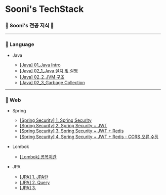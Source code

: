 # Sooni's TechStack

### 🤔 Sooni's 전공 지식 🧐



---

### 💾 Language

* Java

  * [[Java] 01_Java Intro](https://github.com/soo-ni/TechStack/blob/master/Language/%5BJava%5D%2001_Java%20Intro.md)
  * [[Java] 02_1_Java 설치 및 실행](https://github.com/soo-ni/TechStack/blob/master/Language/%5BJava%5D%2002_1_Java%20%EC%84%A4%EC%B9%98%20%EB%B0%8F%20%EC%8B%A4%ED%96%89.md)
  * [[Java] 02_2_JVM 구조](https://github.com/soo-ni/TechStack/blob/master/Language/%5BJava%5D%2002_2_JVM%20%EA%B5%AC%EC%A1%B0.md)
  * [[Java] 02_3_Garbage Collection](https://github.com/soo-ni/TechStack/blob/master/Language/%5BJava%5D%2002_3_Garbage%20Collection.md)

  

---

### 💾 Web 

* Spring

  * [[Spring Security] 1. Spring Security](https://github.com/soo-ni/TechStack/blob/master/Web/%5BSpring%20Security%5D%201.%20Spring%20Security.md)
  * [[Spring Security] 2. Spring Security + JWT](https://github.com/soo-ni/TechStack/blob/master/Web/%5BSpring%20Security%5D%202.%20Spring%20Security%20%2B%20JWT.md)
  * [[Spring Security] 3. Spring Security + JWT + Redis](https://github.com/soo-ni/TechStack/blob/sooni/Web/%5BSpring%20Security%5D%203.%20Spring%20Security%20%2B%20JWT%20%2B%20Redis.md)
  * [[Spring Security] 4. Spring Security + JWT + Redis - CORS 오류 수정](https://github.com/soo-ni/TechStack/blob/sooni/Web/%5BSpring%20Security%5D%204.%20Spring%20Security%20%2B%20JWT%20%2B%20Redis%20-%20CORS%20%EC%98%A4%EB%A5%98%20%EC%88%98%EC%A0%95.md) 

  

* Lombok

  * [[Lombok] 롬복이란](https://github.com/soo-ni/TechStack/blob/master/Web/%5BLombok%5D%20%EB%A1%AC%EB%B3%B5%EC%9D%B4%EB%9E%80.md)

  

* JPA

  * [[JPA] 1. JPA란](https://github.com/soo-ni/TechStack/blob/master/Web/%5BJPA%5D%201.%20JPA%EB%9E%80.md)
  * [[JPA] 2. Query](https://github.com/soo-ni/TechStack/blob/master/Web/%5BJPA%5D%202.%20Query.md)
  * [[JPA] 3.](https://github.com/soo-ni/TechStack/blob/master/Web/%5BJPA%5D%203..md)

